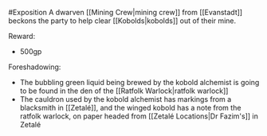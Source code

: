 #Exposition
A dwarven [[Mining Crew|mining crew]] from [[Evanstadt]] beckons the party to help clear [[Kobolds|kobolds]] out of their mine.

Reward:
- 500gp

Foreshadowing:
- The bubbling green liquid being brewed by the kobold alchemist is going to be found in the den of the [[Ratfolk Warlock|ratfolk warlock]]
- The cauldron used by the kobold alchemist has markings from a blacksmith in [[Zetalé]], and the winged kobold has a note from the ratfolk warlock, on paper headed from [[Zetalé Locations|Dr Fazim's]] in Zetalé